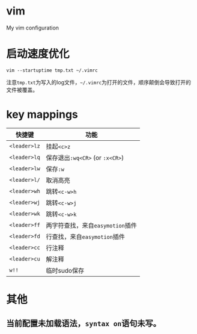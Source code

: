 # vim
My vim configuration
# 启动速度优化  
```vim
vim --startuptime tmp.txt ~/.vimrc  
```  
注意`tmp.txt`为写入的log文件，`~/.vimrc`为打开的文件，顺序颠倒会导致打开的文件被覆盖。  
# key mappings   

| 快捷键   | 功能 
| ---------| ------------- |
|`<leader>lz` | 挂起`<c>z`| 
|`<leader>lq` | 保存退出`:wq<CR>` (or `:x<CR>`)| 
|`<leader>lw` | 保存`:w`|
|`<leader>l/`  | 取消高亮|
|`<leader>wh` | 跳转`<c-w>h`| 
|`<leader>wj` | 跳转`<c-w>j`|
|`<leader>wk` | 跳转`<c-w>k`|
|`<leader>ff` | 两字符查找，来自`easymotion`插件|
|`<leader>fd` | 行查找，来自`easymotion`插件|
|`<leader>cc`| 行注释|
|`<leader>cu`| 解注释|
|`w!!`       | 临时sudo保存|

# 其他
当前配置未加载语法，`syntax on`语句未写。
---